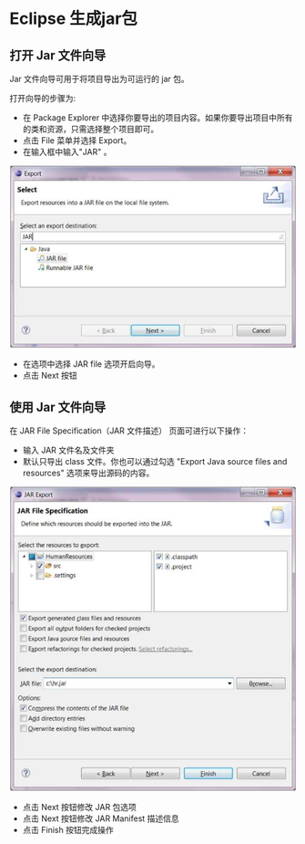 # Eclipse 生成jar包 

## 打开 Jar 文件向导

Jar 文件向导可用于将项目导出为可运行的 jar 包。

打开向导的步骤为:

* 在 Package Explorer 中选择你要导出的项目内容。如果你要导出项目中所有的类和资源，只需选择整个项目即可。
* 点击 File 菜单并选择 Export。
* 在输入框中输入"JAR" 。

![](images/eclipse-create-jar-files/create_jar_1.jpg)

* 在选项中选择 JAR file 选项开启向导。
* 点击 Next 按钮

## 使用 Jar 文件向导

在 JAR File Specification（JAR 文件描述） 页面可进行以下操作：

* 输入 JAR 文件名及文件夹
* 默认只导出 class 文件。你也可以通过勾选 "Export Java source files and resources" 选项来导出源码的内容。

![](images/eclipse-create-jar-files/create_jar_2.jpg)

* 点击 Next 按钮修改 JAR 包选项
* 点击 Next 按钮修改 JAR Manifest 描述信息
* 点击 Finish 按钮完成操作
